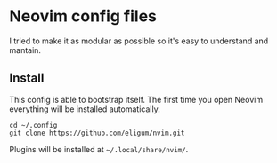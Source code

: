 # Neovim config files

I tried to make it as modular as possible so it's easy to understand and mantain.

## Install

This config is able to bootstrap itself. The first time you open Neovim everything
will be installed automatically.

```shell
cd ~/.config
git clone https://github.com/eligum/nvim.git
```

Plugins will be installed at `~/.local/share/nvim/`.
